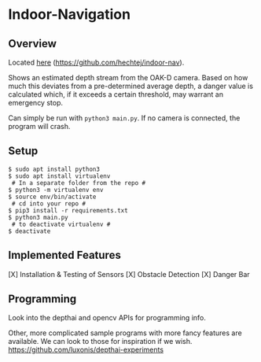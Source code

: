 # Indoor-Navigation

## Overview
Located [here](https://github.com/hechtej/indoor-nav) (https://github.com/hechtej/indoor-nav).

Shows an estimated depth stream from the OAK-D camera.  Based on how much this deviates from a pre-determined average depth, a danger value is calculated which, if it exceeds a certain threshold, may warrant an emergency stop.

Can simply be run with `python3 main.py`.  If no camera is connected, the program will crash.

## Setup
```
$ sudo apt install python3
$ sudo apt install virtualenv
 # In a separate folder from the repo #
$ python3 -m virtualenv env
$ source env/bin/activate
 # cd into your repo #
$ pip3 install -r requirements.txt
$ python3 main.py
 # to deactivate virtualenv #
$ deactivate 
```

## Implemented Features
[X] Installation & Testing of Sensors
[X] Obstacle Detection
[X] Danger Bar

## Programming
Look into the depthai and opencv APIs for programming info.

Other, more complicated sample programs with more fancy features are available.  We can look to those for inspiration if we wish.  https://github.com/luxonis/depthai-experiments
